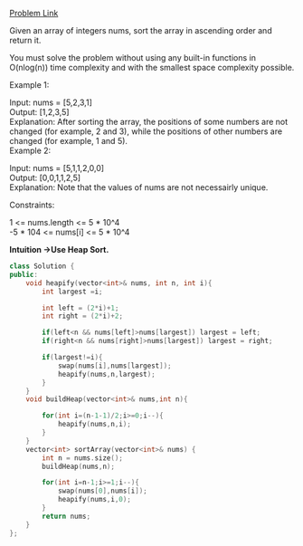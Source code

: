 [Problem Link](https://leetcode.com/problems/sort-an-array/description/?envType=daily-question&envId=2024-07-25)<br>

Given an array of integers nums, sort the array in ascending order and return it.<br>

You must solve the problem without using any built-in functions in O(nlog(n)) time complexity and with the smallest space complexity possible.<br>

 

Example 1:<br>

Input: nums = [5,2,3,1]<br>
Output: [1,2,3,5]<br>
Explanation: After sorting the array, the positions of some numbers are not changed (for example, 2 and 3), while the positions of other numbers are changed (for example, 1 and 5).<br>
Example 2:<br>

Input: nums = [5,1,1,2,0,0]<br>
Output: [0,0,1,1,2,5]<br>
Explanation: Note that the values of nums are not necessairly unique.<br>
 

Constraints:<br>

1 <= nums.length <= 5 * 10^4<br>
-5 * 104 <= nums[i] <= 5 * 10^4<br>

__Intuition ->Use Heap Sort.__

```C++
class Solution {
public:
    void heapify(vector<int>& nums, int n, int i){
        int largest =i;

        int left = (2*i)+1;
        int right = (2*i)+2;

        if(left<n && nums[left]>nums[largest]) largest = left;
        if(right<n && nums[right]>nums[largest]) largest = right;

        if(largest!=i){
            swap(nums[i],nums[largest]);
            heapify(nums,n,largest);
        }
    }
    void buildHeap(vector<int>& nums,int n){

        for(int i=(n-1-1)/2;i>=0;i--){
            heapify(nums,n,i);
        }
    }
    vector<int> sortArray(vector<int>& nums) {
        int n = nums.size();
        buildHeap(nums,n);

        for(int i=n-1;i>=1;i--){
            swap(nums[0],nums[i]);
            heapify(nums,i,0);
        }
        return nums;
    }
};
```
